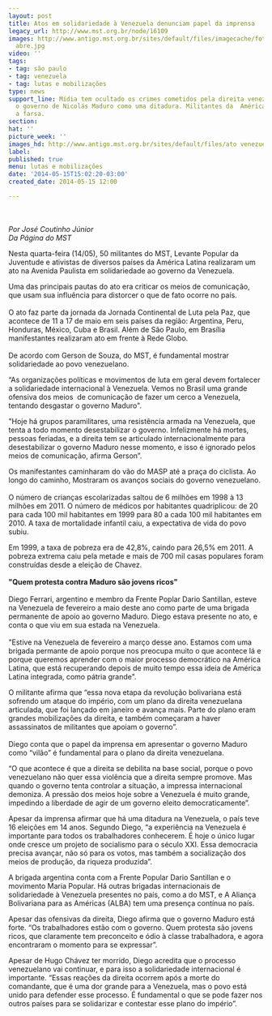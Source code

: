 ```yaml
---
layout: post
title: Atos em solidariedade à Venezuela denunciam papel da imprensa
legacy_url: http://www.mst.org.br/node/16109
images: http://www.antigo.mst.org.br/sites/default/files/imagecache/foto_destaque/ato venezuela
  abre.jpg
video: ''
tags:
- tag: são paulo
- tag: venezuela
- tag: lutas e mobilizações
type: news
support_line: Mídia tem ocultado os crimes cometidos pela direita venezuelana e  tratado
  o governo de Nicolás Maduro como uma ditadura. Militantes da  América Latina revelam
  a farsa.
section: 
hat: ''
picture_week: ''
images_hd: http://www.antigo.mst.org.br/sites/default/files/ato venezuela abre.jpg
label: 
published: true
menu: lutas e mobilizações
date: '2014-05-15T15:02:20-03:00'
created_date: 2014-05-15 12:00

---
```

<p><br><br><em>Por José Coutinho Júnior<br>Da Página do MST</em></p><p>Nesta quarta-feira (14/05), 50 militantes do MST, Levante Popular da Juventude e ativistas de diversos países da América Latina realizaram um ato na Avenida Paulista em solidariedade ao governo da Venezuela.&nbsp;</p><p>Uma das principais pautas do ato era criticar os meios de comunicação, que usam sua influência para distorcer o que de fato ocorre no país. <br><br>O ato faz parte da jornada da Jornada Continental de Luta pela Paz, que acontece de 11 a 17 de maio em seis países da região: Argentina, Peru, Honduras, México, Cuba e Brasil. Além de São Paulo, em Brasília manifestantes realizaram ato em frente à Rede Globo.<br><br>De acordo com Gerson de Souza, do MST, é fundamental mostrar solidariedade ao povo venezuelano.</p><p>“As organizações políticas e movimentos de luta em geral devem fortalecer a solidariedade internacional à Venezuela. Vemos no Brasil uma grande ofensiva dos meios&nbsp; de comunicação de fazer um cerco a Venezuela, tentando desgastar o governo Maduro".</p><p>"Hoje há grupos paramilitares, uma resistência armada na Venezuela, que tenta a todo momento desestabilizar o governo. Infelizmente há mortes, pessoas feriadas, e a direita tem se articulado internacionalmente para desestabilizar o governo Maduro nesse momento, e isso é ignorado pelos meios de comunicação, afirma Gerson”.</p><p>Os manifestantes caminharam do vão do MASP até a praça do ciclista. Ao longo do caminho, Mostraram os avanços sociais do governo venezuelano. <br><br>O número de crianças escolarizadas saltou de 6 milhões em 1998 à 13 milhões em 2011. O número de médicos por habitantes quadriplicou: de 20 para cada 100 mil habitantes em 1999 para 80 a cada 100 mil habitantes em 2010. A taxa de mortalidade infantil caiu, a expectativa de vida do povo subiu.</p><p>Em 1999, a taxa de pobreza era de 42,8%, caindo para 26,5% em 2011. A pobreza extrema caiu pela metade e mais de 700 mil casas populares foram construídas desde a eleição de Chavez.<br><br><strong>"Quem protesta contra Maduro são jovens ricos"</strong><br><br>Diego Ferrari, argentino e membro da Frente Poplar Dario Santillan, esteve na Venezuela de fevereiro a maio deste ano como parte de uma brigada permanente de apoio ao governo Maduro. Diego estava presente no ato, e conta o que viu em sua estada na Venezuela.<br>&nbsp; <br>"Estive na Venezuela de fevereiro a março desse ano. Estamos com uma brigada permante de apoio porque nos preocupa muito o que acontece lá e porque queremos aprender com o maior processo democrático na América Latina, que está recuperando depois de muito tempo essa ideia de América Latina integrada, como pátria grande".</p><p>O militante afirma que “essa nova etapa da revolução bolivariana está sofrendo um ataque do império, com um plano da direita venezuelana articulada, que foi lançado em janeiro e avança mais. Parte do plano eram grandes mobilizações da direita, e também começaram a haver assassinatos de militantes que apoiam o governo”.<br><br>Diego conta que o papel da imprensa em apresentar o governo Maduro como “vilão” é fundamental para o plano da direita venezuelana.</p><p>“O que acontece é que a direita se debilita na base social, porque o povo venezuelano não quer essa violência que a direita sempre promove. Mas quando o governo tenta controlar a situação, a impressa internacional demoniza. A pressão dos meios hoje sobre a Venezuela é muito grande, impedindo a liberdade de agir de um governo eleito democraticamente”.</p><p>Apesar da imprensa afirmar que há uma ditadura na Venezuela, o país teve 16 eleições em 14 anos. Segundo Diego, “a experiência na Venezuela é importante para todos os trabalhadores conhecerem. É hoje o único lugar onde cresce um projeto de socialismo para o século XXI. Essa democracia precisa avançar, não só para os votos, mas também a socialização dos meios de produção, da riqueza produzida”.</p><p>A brigada argentina conta com a Frente Popular Dario Santillan e o movimento Maria Popular. Há outras brigadas internacionais de solidariedade à Venezuela presentes no país, como a do MST, e A Aliança Bolivariana para as Américas (ALBA) tem uma presença contínua no país.</p><p>Apesar das ofensivas da direita, Diego afirma que o governo Maduro está forte. “Os trabalhadores estão com o governo. Quem protesta são jovens ricos, que claramente tem preconceito e ódio à classe trabalhadora, e agora encontraram o momento para se expressar”.</p><p>Apesar de Hugo Chávez ter morrido, Diego acredita que o processo venezuelano vai continuar, e para isso a solidariedade internacional é importante. “Essas reações da direita ocorrem após a morte do comandante, que é uma dor grande para a Venezuela, mas o povo está unido para defender esse processo. É fundamental o que se pode fazer nos outros países para se solidarizar e contestar esse plano do império”. <br>&nbsp;</p>
